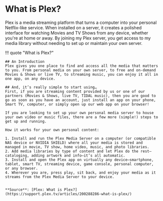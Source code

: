 # What is Plex?

Plex is a media streaming platform that turns a computer into your personal Netflix-like service. When installed on a server, it creates a polished interface for watching Movies and TV Shows from any device, whether you're at home or away. By joining my Plex server, you get access to my media library without needing to set up or maintain your own server.

!!! quote "What is Plex?"

    ## An Introduction
    Plex gives you one place to find and access all the media that matters to you. From personal media on your own server, to free and on-demand Movies & Shows or live TV, to streaming music, you can enjoy it all in one app, on any device.

    ## And, it’s really simple to start using…
    First, if you are streaming content provided by us or one of our partners (Movies & Shows, live TV, TIDAL music), then you are good to go as soon as you have an account, just install an app on your phone, Smart TV, computer, or simply open up our web app on your browser!

    If you are looking to set up your own personal media server to house your own video or music files, there are a few more (simple!) steps to get up and running.

    How it works for your own personal content:

    1. Install and run the Plex Media Server on a computer (or compatible NAS device or NVIDIA SHIELD) where all your media is stored and managed in movie, TV show, home video, music, and photo libraries.
    2. Add media libraries by type of content and let Plex do the rest—cataloging, adding artwork and info—it’s all automatic.
    3. Install and open the Plex app on virtually any device—smartphone, tablet, smart TV, streaming device, game console, personal computer, or any browser.
    4. Wherever you are, press play, sit back, and enjoy your media as it streams from the Plex Media Server to your device.


    **Source**: [Plex: What is Plex?](https://support.plex.tv/articles/200288286-what-is-plex/)
